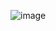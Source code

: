 
![image](https://github.com/VelmaGotWaves/S2S-Next.js_Workshop-Final/assets/83216115/ac01418c-fc0c-4cd6-8b69-5de0a7d0ce49)
